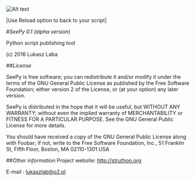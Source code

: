 ![Alt text](x_monty.png)

|Use Reload option to back to your script|


#*SeePy 0.1 (alpha version)*

Python script publishing tool

(c) 2016 Lukasz Laba

##*License*

SeePy is free software; you can redistribute it and/or modify
it under the terms of the GNU General Public License as published by
the Free Software Foundation; either version 2 of the License, or
(at your option) any later version.

SeePy is distributed in the hope that it will be useful,
but WITHOUT ANY WARRANTY; without even the implied warranty of
MERCHANTABILITY or FITNESS FOR A PARTICULAR PURPOSE.  See the
GNU General Public License for more details.

You should have received a copy of the GNU General Public License
along with Foobar; if not, write to the Free Software
Foundation, Inc., 51 Franklin St, Fifth Floor, Boston, MA  02110-1301  USA

##*Other information*
Project website: http://struthon.org

E-mail : lukaszlab@o2.pl

